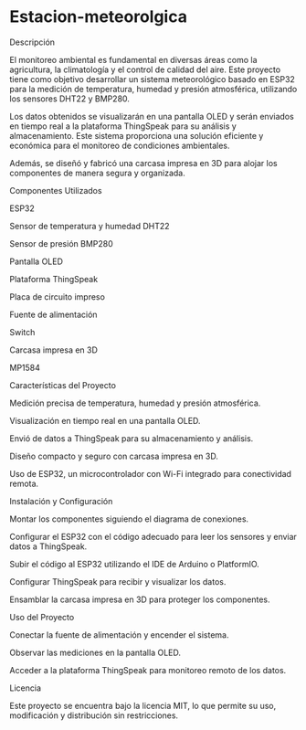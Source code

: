 # Estacion-meteorolgica

Descripción

El monitoreo ambiental es fundamental en diversas áreas como la agricultura, la climatología y el control de calidad del aire. Este proyecto tiene como objetivo desarrollar un sistema meteorológico basado en ESP32 para la medición de temperatura, humedad y presión atmosférica, utilizando los sensores DHT22 y BMP280.

Los datos obtenidos se visualizarán en una pantalla OLED y serán enviados en tiempo real a la plataforma ThingSpeak para su análisis y almacenamiento. Este sistema proporciona una solución eficiente y económica para el monitoreo de condiciones ambientales.

Además, se diseñó y fabricó una carcasa impresa en 3D para alojar los componentes de manera segura y organizada.

Componentes Utilizados

ESP32

Sensor de temperatura y humedad DHT22

Sensor de presión BMP280

Pantalla OLED

Plataforma ThingSpeak

Placa de circuito impreso

Fuente de alimentación

Switch

Carcasa impresa en 3D

MP1584

Características del Proyecto

Medición precisa de temperatura, humedad y presión atmosférica.

Visualización en tiempo real en una pantalla OLED.

Envió de datos a ThingSpeak para su almacenamiento y análisis.

Diseño compacto y seguro con carcasa impresa en 3D.

Uso de ESP32, un microcontrolador con Wi-Fi integrado para conectividad remota.

Instalación y Configuración

Montar los componentes siguiendo el diagrama de conexiones.

Configurar el ESP32 con el código adecuado para leer los sensores y enviar datos a ThingSpeak.

Subir el código al ESP32 utilizando el IDE de Arduino o PlatformIO.

Configurar ThingSpeak para recibir y visualizar los datos.

Ensamblar la carcasa impresa en 3D para proteger los componentes.

Uso del Proyecto

Conectar la fuente de alimentación y encender el sistema.

Observar las mediciones en la pantalla OLED.

Acceder a la plataforma ThingSpeak para monitoreo remoto de los datos.

Licencia

Este proyecto se encuentra bajo la licencia MIT, lo que permite su uso, modificación y distribución sin restricciones.
